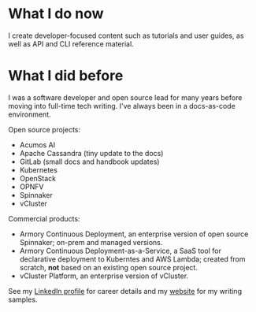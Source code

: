 
<!--
**aimeeu/aimeeu** is a ✨ _special_ ✨ repository because its `README.md` (this file) appears on your GitHub profile.

Here are some ideas to get you started:

- 🔭 I’m currently working on ...
- 🌱 I’m currently learning ...
- 👯 I’m looking to collaborate on ...
- 🤔 I’m looking for help with ...
- 💬 Ask me about ...
- 📫 How to reach me: ...
- 😄 Pronouns: ...
- ⚡ Fun fact: ...
-->
# What I do now

I create developer-focused content such as tutorials and user guides, as well as API and CLI reference material. 

# What I did before

I was a software developer and open source lead for many years before moving into full-time tech writing. I've always been in a docs-as-code environment.

Open source projects:

- Acumos AI
- Apache Cassandra (tiny update to the docs)
- GitLab (small docs and handbook updates)
- Kubernetes
- OpenStack
- OPNFV
- Spinnaker
- vCluster

 Commercial products: 
 
 - Armory Continuous Deployment, an enterprise version of open source Spinnaker; on-prem and managed versions.
 - Armory Continuous Deployment-as-a-Service, a SaaS tool for declarative deployment to Kuberntes and AWS Lambda; created from scratch, **not** based on an existing open source project.
 - vCluster Platform, an enterprise version of vCluster.


  See my [LinkedIn profile](https://www.linkedin.com/in/aimee-ukasick/) for career details and my [website](https://aimeeukasick.net/docs/samples/) for my writing samples. 
